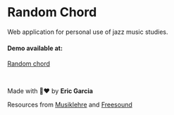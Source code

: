 # Random Chord

Web application for personal use of jazz music studies.

#### Demo available at:
[Random chord](https://eric98.github.io/RandomChord/)

<br/>

Made with 🎺❤ by **Eric Garcia**

Resources from [Musiklehre](https://www.musiklehre.at/all_piano_chords/) and [Freesound](https://freesound.org/)